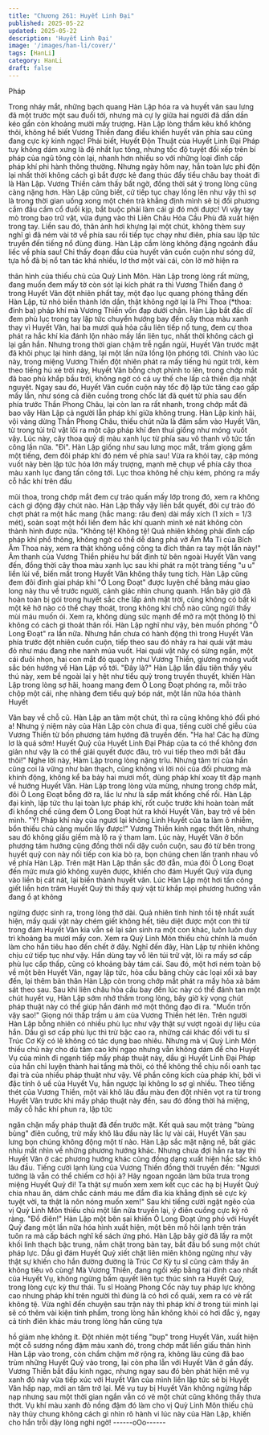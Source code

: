 ```yaml
---
title: "Chương 261: Huyết Linh Đại"
published: 2025-05-22
updated: 2025-05-22
description: 'Huyết Linh Đại'
image: '/images/han-li/cover/'
tags: [HanLi]
category: HanLi
draft: false
---
```


Pháp

Trong nháy mắt, những bạch quang Hàn Lập hóa ra và huyết vân
sau lưng đã một trước một sau đuổi tới, nhưng mà cự ly giữa hai
người đã dần dần kéo gần còn khoảng mười mấy trượng.
Hàn Lập lòng thầm kêu khổ không thôi, không hề biết Vương
Thiền đang điều khiển huyết vân phía sau cũng đang cực kỳ kinh
ngạc!
Phải biết, Huyết Độn Thuật của Huyết Linh Đại Pháp tuy không
dám xưng là đệ nhất lục tông, nhưng tốc độ tuyệt đối xếp trên bí
pháp của ngũ tông còn lại, nhanh hơn nhiều so với những loại
đỉnh cấp pháp khí phi hành thông thường. Nhưng ngày hôm nay,
hắn toàn lực phi độn lại nhất thời không cách gì bắt được kẻ đang
thúc đẩy tiểu châu bay thoát đi là Hàn Lập. Vương Thiền cảm
thấy bất ngờ, đồng thời sát ý trong lòng cũng càng nặng hơn.
Hàn Lập cũng biết, cứ tiếp tục chạy lồng lên như vậy thì sợ là
trong thời gian uống xong một chén trà khẳng định mình sẽ bị đối
phương cắm đầu cắm cổ đuổi kịp, bắt buộc phải làm cái gì đó mới
được!
Vì vậy tay mò trong bao trữ vật, vừa đụng vào thì Liên Châu Hỏa
Cầu Phù đã xuất hiện trong tay. Liền sau đó, thân ảnh hơi khựng
lại một chút, không thèm suy nghĩ gì đã ném vài tờ về phía sau rồi
tiếp tục chạy như điên, phía sau lập tức truyền đến tiếng nổ đùng
đùng.
Hàn Lập cầm lòng không đặng ngoảnh đầu liếc về phía sau!
Chỉ thấy đoạn đầu của huyết vân cuồn cuộn như sóng dữ, tựa hồ
đã bị nổ tan tác khá nhiều, lơ thơ một vài cái, còn lờ mờ hiện ra

thân hình của thiếu chủ của Quỷ Linh Môn.
Hàn Lập trong lòng rất mừng, đang muốn đem mấy tờ còn sót lại
kích phát ra thì Vương Thiền đang ở trong Huyết Vân đột nhiên
phất tay, một đạo lục quang phóng thẳng đến Hàn Lập, từ nhỏ
biến thành lớn dần, thật không ngờ lại là Phi Thoa (*thoa: đinh ba)
pháp khí mà Vương Thiền vốn đạp dưới chân.
Hàn Lập bất đắc dĩ đem phù lục trong tay lập tức chuyển hướng
bay đến cây thoa màu xanh thay vì Huyết Vân, hai ba mươi quả
hỏa cầu liên tiếp nổ tung, đem cự thoa phát ra hắc khí kia đánh
lộn nhào mấy lần liên tục, nhất thời không cách gì lại gần hắn.
Nhưng trong thời gian chậm trễ ngắn ngủi, Huyết Vân trước mặt
đã khôi phục lại hình dáng, lại một lần nữa lồng lộn phóng tới.
Chính vào lúc này, trong miệng Vương Thiền đột nhiên phát ra
mấy tiếng hú ngút trời, kèm theo tiếng hú xé trời này, Huyết Vân
bỗng chợt phình to lên, trong chớp mắt đã bao phủ khắp bầu trời,
không ngờ có cả uy thế che lấp cả thiên địa nhật nguyệt.
Ngay sau đó, Huyết Vân cuồn cuộn này tốc độ lập tức tăng cao
gấp mấy lần, như sóng cả điên cuồng trong chốc lát đã quét từ
phía sau đến phía trước Thần Phong Châu, lại còn lan ra rất
nhanh, trong chớp mắt đã bao vây Hàn Lập cả người lẫn pháp khí
giữa không trung.
Hàn Lập kinh hãi, vội vàng dừng Thần Phong Châu, thiếu chút
nữa là đâm sầm vào Huyết Vân, từ trong túi trữ vật lôi ra một cặp
pháp khí đen thui giống như móng vuốt vậy. Lúc này, cây thoa quỷ
dị màu xanh lục từ phía sau vô thanh vô tức tấn công lần nữa.
"Đi".
Hàn Lập giống như sau lưng mọc mắt, trầm giọng gầm một tiếng,
đem đôi pháp khí đó ném về phía sau! Vừa ra khỏi tay, cặp móng
vuốt này bèn lập tức hóa lớn mấy trượng, mạnh mẽ chụp về phía
cây thoa màu xanh lục đang tấn công tới.
Lục thoa không hề chịu kém, phóng ra mấy cỗ hắc khí trên đầu

mũi thoa, trong chớp mắt đem cự trảo quấn mấy lớp trong đó,
xem ra không cách gì động đậy chút nào.
Hàn Lập thấy vậy liền bắt quyết, đôi cự trảo đó chợt phát ra một
hắc mang (hắc mang: râu đen) dài mấy xích (1 xích = 1/3 mét),
soàn soạt một hồi liền đem hắc khí quanh mình xé nát không còn
thành hình được nữa.
"Không tệ! Không tệ! Quả nhiên không phải đỉnh cấp pháp khí phổ
thông, không ngờ có thể dễ dàng phá vỡ Âm Ma Ti của Bích Âm
Thoa này, xem ra thật không uổng công ta đích thân ra tay một
lần này!" Âm thanh của Vương Thiền phiêu hư bất định từ bên
ngoài Huyết Vân vang đến, đồng thời cây thoa màu xanh lục sau
khi phát ra một tràng tiếng "u u" liền lùi về, biến mất trong Huyết
Vân không thấy tung tích.
Hàn Lập cũng đem đôi đỉnh giai pháp khi "Ô Long Đoạt" được
luyện chế bằng máu giao long này thu về trước người, cảnh giác
nhìn chung quanh.
Hắn bây giờ đã hoàn toàn bị gói trong huyết sắc che lấp ánh mặt
trời, cũng không có bất kì một kẽ hở nào có thể chạy thoát, trong
không khí chỗ nào cũng ngửi thấy mùi máu muốn ói.
Xem ra, không dùng sức mạnh để mở ra một thông lộ thì không
có cách gì thoát thân rồi. Hàn Lập nghĩ như vậy, bèn muốn phóng
"Ô Long Đoạt" ra lần nữa.
Nhưng hắn chưa có hành động thì trong Huyết Vân phía trước
đột nhiên cuồn cuộn, tiếp theo sau đó nhảy ra hai quái vật màu đỏ
như máu đang nhe nanh múa vuốt. Hai quái vật này có sừng
ngắn, một cái đuôi nhọn, hai con mắt đỏ quạch y như Vương
Thiền, giương móng vuốt sắc bén hướng về Hàn Lập vồ tới.
"Đây là?"
Hàn Lập lần đầu tiên thấy yêu thú này, xem bề ngoài lại y hệt như
tiểu quỷ trong truyền thuyết, khiến Hàn Lập trong lòng sợ hãi,
hoang mang đem Ô Long Đoạt phóng ra, mỗi trảo chộp một cái,
nhẹ nhàng đem tiểu quỷ bóp nát, một lần nữa hóa thành Huyết

Vân bay về chỗ cũ.
Hàn Lập an tâm một chút, thì ra cũng không khó đối phó a!
Nhưng ý niệm này của Hàn Lập còn chưa đi qua, tiếng cười chế
giễu của Vương Thiền từ bốn phương tám hướng đã truyền đến.
"Ha ha! Các hạ đừng lơ là quá sớm! Huyết Quỷ của Huyết Linh
Đại Pháp của ta có thể không đơn giản như vậy là có thể giải
quyết được đâu, trò vui tiếp theo mới bắt đầu thôi!"
Nghe lời này, Hàm Lập trong lòng nặng trĩu.
Nhưng tâm trí của hắn cũng coi là vững như bàn thạch, cũng
không vì lời nói của đối phương mà khinh động, không kể ba bảy
hai mươi mốt, dùng pháp khí xoay tít đập mạnh về hướng Huyết
Vân.
Hàn Lập trong lòng vừa mừng, nhưng trong chớp mắt, đôi Ô Long
Đoạt bỗng đờ ra, lắc lư như là sắp mất khống chế rồi. Hàn Lập
đại kinh, lập tức thu lại toàn lực pháp khí, rốt cuộc trước khi hoàn
toàn mất đi khống chế cũng đem Ô Long Đoạt hút ra khỏi Huyết
Vân, bay trở về bên mình.
"Ý! Pháp khí này của ngươi lại không Linh Huyết của ta làm ô
nhiễm, bổn thiếu chủ càng muốn lấy được!"
Vương Thiền kinh ngạc thốt lên, nhưng sau đó không giấu giếm
mà lộ ra ý tham lam.
Lúc này, Huyết Vân ở bốn phương tám hướng cũng đồng thời nổi
dậy cuồn cuộn, sau đó từ bên trong huyết quỷ con này nối tiếp
con kia bò ra, bọn chúng chen lấn tranh nhau vồ về phía Hàn Lập.
Trên mặt Hàn Lập thần sắc đờ đẫn, múa đôi Ô Long Đoạt đến
mức mưa gió không xuyên được, khiến cho đám Huyết Quỷ vừa
đụng vào liền bị cát nát, lại biến thành huyết vân.
Lúc Hàn Lập một hơi tấn công giết liền hơn trăm Huyết Quỷ thì
thấy quỷ vật từ khắp mọi phương hướng vẫn đang ồ ạt không

ngừng được sinh ra, trong lòng thở dài. Quả nhiên tình hình tồi tệ
nhất xuất hiện, mấy quái vật này chém giết không hết, tiêu diệt
được một con thì từ trong đám Huyết Vân kia vẫn sẽ lại sản sinh
ra một con khác, luôn luôn duy trì khoảng ba mươi mấy con.
Xem ra Quỷ Linh Môn thiếu chủ chính là muốn làm cho hắn tiêu
hao đến chết ở đây.
Nghĩ đến đây, Hàn Lập tự nhiên không chịu cứ tiếp tục như vậy.
Hắn dùng tay vỗ lên túi trữ vật, lôi ra mấy sơ cấp phù lục cấp
thấp, cũng có khoảng bảy tám cái. Sau đó, một hơi ném toàn bộ
về một bên Huyết Vân, ngay lập tức, hỏa cầu băng chùy các loại
xối xả bay đến, lại thêm bản thân Hàn Lập còn trong chớp mắt
phát ra mấy hỏa xà bám sát theo sau.
Sau khi liên châu hỏa cầu bay đến lúc này có thể đánh tan một
chút huyết vụ, Hàn Lập sớm nhớ thầm trong lòng, bây giờ kỳ
vọng chút pháp thuật này có thể giúp hắn đánh mở một thông đạo
đi ra.
"Muốn trốn vậy sao!"
Giọng nói thấp trầm u ám của Vương Thiền hét lên. Trên người
Hàn Lập bỗng nhiên có nhiều phù lục như vậy thật sự vượt ngoài
dự liệu của hắn. Dầu gì sơ cấp phù lục thì trừ bậc cao ra, những
cái khác đối với tu sĩ Trúc Cơ Kỳ có lẽ không có tác dụng bao
nhiêu.
Nhưng mà vị Quỷ Linh Môn thiếu chủ này cho dù tâm cao khí
ngạo nhưng vẫn không dám để cho Huyết Vụ của mình đi ngạnh
tiếp mấy pháp thuật này, dầu gì Huyết Linh Đại Pháp của hắn chỉ
luyện thành hai tầng mà thôi, có thể không thể chịu nổi oanh tạc
đại trà của nhiều pháp thuật như vậy. Về phần công kích của
pháp khí, bởi vì đặc tính ô uế của Huyết Vụ, hắn ngược lại không
lo sợ gì nhiều.
Theo tiếng thét của Vương Thiền, một vài khô lâu đầu màu đen
đột nhiên vọt ra từ trong Huyết Vân trước khi mấy pháp thuật này
đến, sau đó đồng thời há miệng, mấy cỗ hắc khí phun ra, lập tức

ngăn chặn mấy pháp thuật đã đến trước mặt. Kết quả sau một
tràng "bùng bùng" điên cuồng, trừ mấy khô lâu đầu này lắc lự vài
cái, Huyết Vân sau lưng bọn chúng không động một tí nào.
Hàn Lập sắc mặt nặng nề, bất giác nhíu mắt nhìn về những
phương hướng khác. Nhưng chưa đợi hắn ra tay thì Huyết Vân ở
các phương hướng khác cũng đồng dạng xuất hiện hắc sắc khô
lâu đầu. Tiếng cười lạnh lùng của Vương Thiền đồng thời truyền
đến:
"Ngươi tưởng là vẫn có thể chiếm cơ hội à? Hãy ngoan ngoãn làm
bữa trưa trong miệng Huyết Quỷ đi! Ta thật sự muốn xem xem kết
cục các hạ bị Huyết Quỷ chia nhau ăn, dám chắc cảnh máu me
đầm đìa kia khẳng định sẽ cực kỳ tuyệt vời, ta thật là nôn nóng
muốn xem!"
Sau khi tiếng cười ngặt ngẽo của vị Quỷ Linh Môn thiếu chủ một
lần nữa truyền lại, ý điên cuồng cực kỳ rõ ràng.
"Đồ điên!"
Hàn Lập một bên sai khiến Ô Long Đoạt ứng phó với Huyết Quỷ
đang một lần nữa hóa hình xuất hiện, một bên mồ hôi lạnh trên
trán tuôn ra mà cấp bách nghĩ kế sách ứng phó.
Hàn Lập bây giờ đã lấy ra một khối linh thạch bậc trung, nắm chặt
trong bàn tay, bắt đầu bổ sung một chút pháp lực. Dầu gì đám
Huyết Quỷ xiết chặt liên miên không ngừng như vậy thật sự khiến
cho hắn đường đường là Trúc Cơ Kỳ tu sĩ cũng cảm thấy ăn
không tiêu vô cùng!
Mà Vương Thiền, đang ngồi xếp bằng tại đỉnh cao nhất của Huyết
Vụ, không ngừng bấm quyết liên tục thúc sinh ra Huyết Quỷ, trong
lòng cực kỳ thư thái.
Tu sĩ Hoàng Phong Cốc này tuy pháp lực không cao nhưng pháp
khí trên người thì đúng là có hơi cổ quái, xem ra có vẻ rất không
tệ. Vừa nghĩ đến chuyện sau trận này thì pháp khí ở trong túi
mình lại sẽ có thêm vài kiện tinh phẩm, trong lòng hắn không khỏi
có hơi đắc ý, ngay cả tính điên khác máu trong lòng hắn cũng tựa

hồ giảm nhẹ không ít.
Đột nhiên một tiếng "bụp" trong Huyết Vân, xuất hiện một cỗ
sương nồng đậm màu xanh đỏ, trong chớp mắt liền giấu thân
hình Hàn Lập vào trong, còn chầm chậm mở rộng ra, không lâu
cũng đã bao trùm những Huyết Quỷ vào trong, lại còn pha lẫn với
Huyết Vân ở gần đấy.
Vương Thiền bắt đầu kinh ngạc, nhưng ngay sau đó bèn phát
hiện mê vụ xanh đỏ này vừa tiếp xúc với Huyết Vân của mình liền
lập tức sẽ bị Huyết Vân hấp nạp, mới an tâm trở lại.
Mê vụ tuy bị Huyết Vân không ngừng hấp nạp nhưng sau một
thời gian ngắn vẫn có vẻ một chút cũng không thấy thưa thớt. Vụ
khí màu xanh đỏ nồng đậm đó làm cho vị Quỷ Linh Môn thiếu chủ
này thủy chung không cách gì nhìn rõ hành vi lúc này của Hàn
Lập, khiến cho hắn trỗi dậy lòng nghi ngờ!
------oOo------
